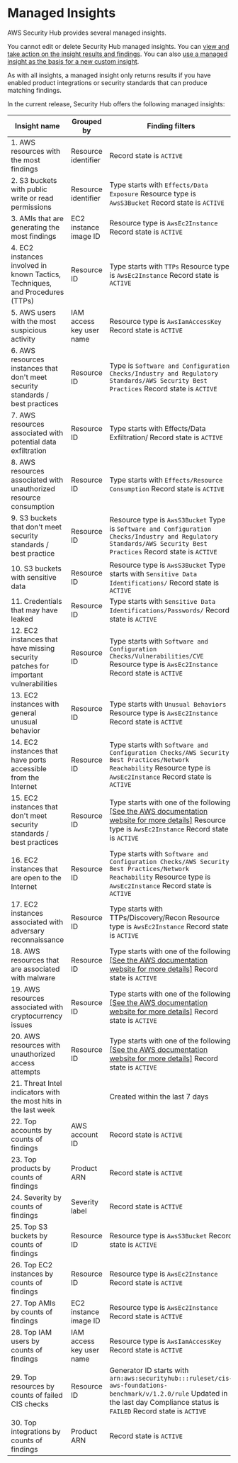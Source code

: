 # Managed Insights<a name="securityhub-managed-insights"></a>

AWS Security Hub provides several managed insights\.

You cannot edit or delete Security Hub managed insights\. You can [view and take action on the insight results and findings](securityhub-insights-view-take-action.md)\. You can also [use a managed insight as the basis for a new custom insight](securityhub-custom-insights.md#securityhub-custom-insight-frrom-managed)\.

As with all insights, a managed insight only returns results if you have enabled product integrations or security standards that can produce matching findings\.

In the current release, Security Hub offers the following managed insights:


|  Insight name  |  Grouped by  |  Finding filters  | 
| --- | --- | --- | 
|  1\. AWS resources with the most findings  |  Resource identifier  |  Record state is `ACTIVE`  | 
|  2\. S3 buckets with public write or read permissions  |  Resource identifier  |  Type starts with `Effects/Data Exposure` Resource type is `AwsS3Bucket` Record state is `ACTIVE`  | 
|  3\. AMIs that are generating the most findings  |  EC2 instance image ID  |  Resource type is `AwsEc2Instance` Record state is `ACTIVE`  | 
|  4\. EC2 instances involved in known Tactics, Techniques, and Procedures \(TTPs\)  |  Resource ID  |  Type starts with `TTPs` Resource type is `AwsEc2Instance` Record state is `ACTIVE`  | 
|  5\. AWS users with the most suspicious activity  |  IAM access key user name  |  Resource type is `AwsIamAccessKey` Record state is `ACTIVE`  | 
|  6\. AWS resources instances that don't meet security standards / best practices  |  Resource ID  |  Type is `Software and Configuration Checks/Industry and Regulatory Standards/AWS Security Best Practices` Record state is `ACTIVE`  | 
|  7\. AWS resources associated with potential data exfiltration  |  Resource ID  |  Type starts with Effects/Data Exfiltration/ Record state is `ACTIVE`  | 
|  8\. AWS resources associated with unauthorized resource consumption  |  Resource ID  |  Type starts with `Effects/Resource Consumption` Record state is `ACTIVE`  | 
|  9\. S3 buckets that don't meet security standards / best practice  |  Resource ID  |  Resource type is `AwsS3Bucket` Type is `Software and Configuration Checks/Industry and Regulatory Standards/AWS Security Best Practices` Record state is `ACTIVE`  | 
|  10\. S3 buckets with sensitive data  |  Resource ID  |  Resource type is `AwsS3Bucket` Type starts with `Sensitive Data Identifications/` Record state is `ACTIVE`  | 
|  11\. Credentials that may have leaked  |  Resource ID  |  Type starts with `Sensitive Data Identifications/Passwords/` Record state is `ACTIVE`  | 
|  12\. EC2 instances that have missing security patches for important vulnerabilities  |  Resource ID  |  Type starts with `Software and Configuration Checks/Vulnerabilities/CVE` Resource type is `AwsEc2Instance` Record state is `ACTIVE`  | 
|  13\. EC2 instances with general unusual behavior  |  Resource ID  |  Type starts with `Unusual Behaviors` Resource type is `AwsEc2Instance` Record state is `ACTIVE`  | 
|  14\. EC2 instances that have ports accessible from the Internet  |  Resource ID  |  Type starts with `Software and Configuration Checks/AWS Security Best Practices/Network Reachability` Resource type is `AwsEc2Instance` Record state is `ACTIVE`  | 
|  15\. EC2 instances that don't meet security standards / best practices  |  Resource ID  |  Type starts with one of the following: [\[See the AWS documentation website for more details\]](http://docs.aws.amazon.com/securityhub/latest/userguide/securityhub-managed-insights.html) Resource type is `AwsEc2Instance` Record state is `ACTIVE`  | 
|  16\. EC2 instances that are open to the Internet  |  Resource ID  |  Type starts with `Software and Configuration Checks/AWS Security Best Practices/Network Reachability` Resource type is `AwsEc2Instance` Record state is `ACTIVE`  | 
|  17\. EC2 instances associated with adversary reconnaissance  |  Resource ID  |  Type starts with TTPs/Discovery/Recon Resource type is `AwsEc2Instance` Record state is `ACTIVE`  | 
|  18\. AWS resources that are associated with malware  |  Resource ID  |  Type starts with one of the following: [\[See the AWS documentation website for more details\]](http://docs.aws.amazon.com/securityhub/latest/userguide/securityhub-managed-insights.html) Record state is `ACTIVE`  | 
|  19\. AWS resources associated with cryptocurrency issues  |  Resource ID  |  Type starts with one of the following: [\[See the AWS documentation website for more details\]](http://docs.aws.amazon.com/securityhub/latest/userguide/securityhub-managed-insights.html) Record state is `ACTIVE`  | 
|  20\. AWS resources with unauthorized access attempts  |  Resource ID  |  Type starts with one of the following: [\[See the AWS documentation website for more details\]](http://docs.aws.amazon.com/securityhub/latest/userguide/securityhub-managed-insights.html) Record state is `ACTIVE`  | 
|  21\. Threat Intel indicators with the most hits in the last week  |   |  Created within the last 7 days  | 
|  22\. Top accounts by counts of findings  |  AWS account ID  |  Record state is `ACTIVE`  | 
|  23\. Top products by counts of findings  |  Product ARN  |  Record state is `ACTIVE`  | 
|  24\. Severity by counts of findings  |  Severity label  |  Record state is `ACTIVE`  | 
|  25\. Top S3 buckets by counts of findings  |  Resource ID  |  Resource type is `AwsS3Bucket` Record state is `ACTIVE`  | 
|  26\. Top EC2 instances by counts of findings  |  Resource ID  |  Resource type is `AwsEc2Instance` Record state is `ACTIVE`  | 
|  27\. Top AMIs by counts of findings  |  EC2 instance image ID  |  Resource type is `AwsEc2Instance` Record state is `ACTIVE`  | 
|  28\. Top IAM users by counts of findings  |  IAM access key user name  |  Resource type is `AwsIamAccessKey` Record state is `ACTIVE`  | 
|  29\. Top resources by counts of failed CIS checks  |  Resource ID  |  Generator ID starts with `arn:aws:securityhub:::ruleset/cis-aws-foundations-benchmark/v/1.2.0/rule` Updated in the last day Compliance status is `FAILED` Record state is `ACTIVE`  | 
|  30\. Top integrations by counts of findings  |  Product ARN  |  Record state is `ACTIVE`  | 